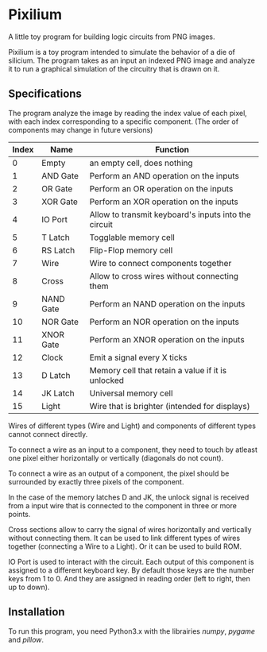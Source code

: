 # Pixilium
A little toy program for building logic circuits from PNG images.

Pixilium is a toy program intended to simulate the behavior of a die of silicium. The program takes as an input an indexed PNG image and analyze it to run a graphical simulation of the circuitry that is drawn on it.

## Specifications
The program analyze the image by reading the index value of each pixel, with each index corresponding to a specific component. (The order of components may change in future versions)


Index | Name | Function
------|------|---------
 0 | Empty     | an empty cell, does nothing
 1 | AND Gate  | Perform an AND operation on the inputs
 2 | OR  Gate  | Perform an OR  operation on the inputs
 3 | XOR Gate  | Perform an XOR operation on the inputs
 4 | IO Port   | Allow to transmit keyboard's inputs into the circuit
 5 | T  Latch  | Togglable memory cell
 6 | RS Latch  | Flip-Flop memory cell
 7 | Wire      | Wire to connect components together
 8 | Cross     | Allow to cross wires without connecting them
 9 | NAND Gate | Perform an NAND operation on the inputs
10 | NOR  Gate | Perform an NOR  operation on the inputs
11 | XNOR Gate | Perform an XNOR operation on the inputs
12 | Clock     | Emit a signal every X ticks
13 | D  Latch  | Memory cell that retain a value if it is unlocked
14 | JK Latch  | Universal memory cell
15 | Light     | Wire that is brighter (intended for displays)


Wires of different types (Wire and Light) and components of different types cannot connect directly.

To connect a wire as an input to a component, they need to touch by atleast one pixel either horizontally or vertically (diagonals do not count).

To connect a wire as an output of a component, the pixel should be surrounded by exactly three pixels of the component.

In the case of the memory latches D and JK, the unlock signal is received from a input wire that is connected to the component in three or more points.

Cross sections allow to carry the signal of wires horizontally and vertically without connecting them. It can be used to link different types of wires together (connecting a Wire to a Light). Or it can be used to build ROM.

IO Port is used to interact with the circuit. Each output of this component is assigned to a different keyboard key. By default those keys are the number keys from 1 to 0. And they are assigned in reading order (left to right, then up to down).

## Installation
To run this program, you need Python3.x with the librairies *numpy*, *pygame* and *pillow*.
